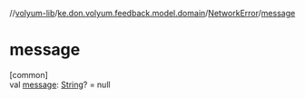 //[volyum-lib](../../../index.md)/[ke.don.volyum.feedback.model.domain](../index.md)/[NetworkError](index.md)/[message](message.md)

# message

[common]\
val [message](message.md): [String](https://kotlinlang.org/api/core/kotlin-stdlib/kotlin/-string/index.html)? = null